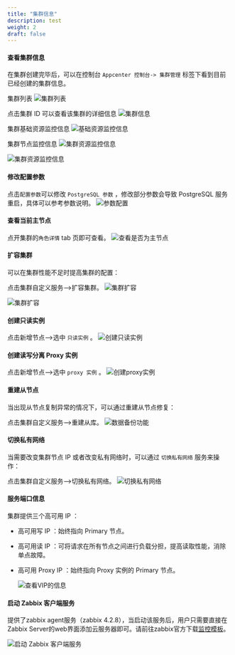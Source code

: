 ```yaml
---
title: "集群信息"
description: test
weight: 2
draft: false
---
```




#### 查看集群信息  

在集群创建完毕后，可以在控制台 `Appcenter 控制台-> 集群管理` 标签下看到目前已经创建的集群信息。

 集群列表
![集群列表](../../_images/cluster_info.png)

 点击集群 ID 可以查看该集群的详细信息
![集群信息](../../_images/nodes_info.png)

 集群基础资源监控信息
![基础资源监控信息](../../_images/cpu_info.png)

 集群节点监控信息
![集群资源监控信息](../../_images/app_info.png)

![集群资源监控信息](../../_images/app_info2.png)

#### 修改配置参数

  点击`配置参数`可以修改 `PostgreSQL 参数` ，修改部分参数会导致 PostgreSQL 服务重启，具体可以参考参数说明。
  ![参数配置](../../_images/params_set.png)

#### 查看当前主节点

  点开集群的`角色详情` tab 页即可查看。
  ![查看是否为主节点](../../_images/pg_ismaster1.png)

#### 扩容集群

  可以在集群性能不足时提高集群的配置：

  点击集群自定义服务-->扩容集群。
  ![集群扩容](../../_images/pg_cluster_resize.png)

  ![集群扩容](../../_images/pg_cluster_resize1.png)

#### 创建只读实例

  点击新增节点-->选中 `只读实例` 。
  ![创建只读实例](../../_images/add_ri.png)

#### 创建读写分离 Proxy 实例

  点击新增节点-->选中 `proxy 实例` 。
  ![创建proxy实例](../../_images/add_proxy.png)

#### 重建从节点

  当出现从节点复制异常的情况下，可以通过重建从节点修复：

  点击集群自定义服务-->重建从库。
  ![数据备份功能](../../_images/pg_rebuildStandby.png)

#### 切换私有网络 

  当需要改变集群节点 IP 或者改变私有网络时，可以通过 `切换私有网络` 服务来操作：

  点击集群自定义服务-->切换私有网络。
  ![切换私有网络](../../_images/change_vxnet.png)

#### 服务端口信息

集群提供三个高可用 IP ：

- 高可用写 IP ：始终指向 Primary 节点。

- 高可用读 IP ：可将请求在所有节点之间进行负载分担，提高读取性能，消除单点故障。

- 高可用 Proxy IP ：始终指向 Proxy 实例的 Primary 节点。

  ![查看VIP的信息](../../_images/vipinfo.png)   

#### 启动 Zabbix 客户端服务

  提供了zabbix agent服务（zabbix 4.2.8），当启动该服务后，用户只需要直接在Zabbix Server的web界面添加云服务器即可。请前往zabbix官方下载[监控模板](https://git.zabbix.com/projects/ZBX/repos/zabbix/browse/templates/db/postgresql)。

  ![启动 Zabbix 客户端服务](../../_images/start_zabbix_agent.png)